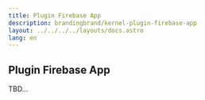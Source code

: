 ```yaml
---
title: Plugin Firebase App
description: brandingbrand/kernel-plugin-firebase-app
layout: ../../../../layouts/docs.astro
lang: en
---
```


## Plugin Firebase App

TBD...
